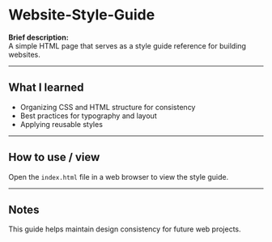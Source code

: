 # Website-Style-Guide

**Brief description:**  
A simple HTML page that serves as a style guide reference for building websites.

---

## What I learned

- Organizing CSS and HTML structure for consistency  
- Best practices for typography and layout  
- Applying reusable styles

---

## How to use / view

Open the `index.html` file in a web browser to view the style guide.

---

## Notes

This guide helps maintain design consistency for future web projects.
